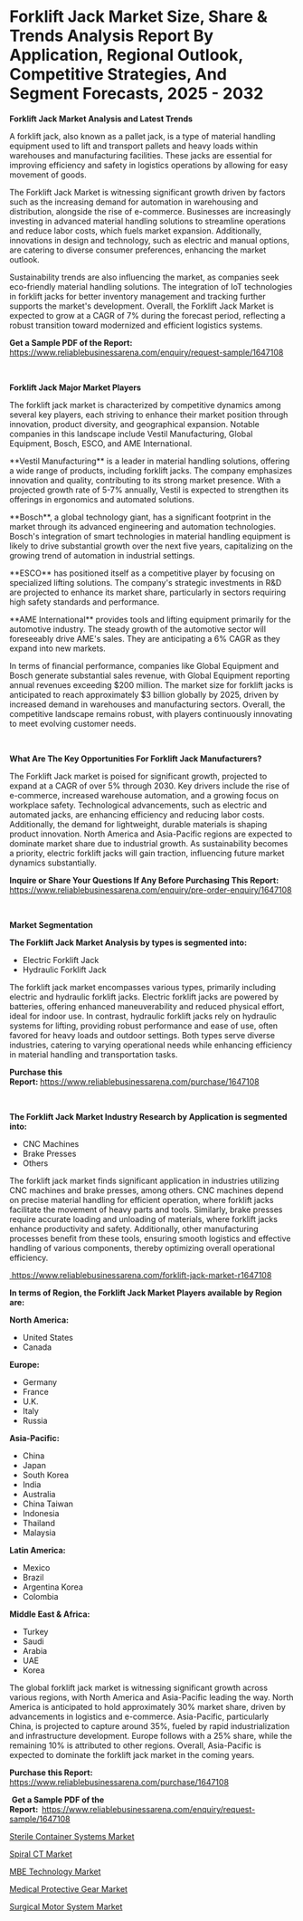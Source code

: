 <p><h1>Forklift Jack Market Size, Share & Trends Analysis Report By Application, Regional Outlook, Competitive Strategies, And Segment Forecasts, 2025 - 2032</h1></p><p><strong>Forklift Jack Market Analysis and Latest Trends</strong></p>
<p><p>A forklift jack, also known as a pallet jack, is a type of material handling equipment used to lift and transport pallets and heavy loads within warehouses and manufacturing facilities. These jacks are essential for improving efficiency and safety in logistics operations by allowing for easy movement of goods.</p><p>The Forklift Jack Market is witnessing significant growth driven by factors such as the increasing demand for automation in warehousing and distribution, alongside the rise of e-commerce. Businesses are increasingly investing in advanced material handling solutions to streamline operations and reduce labor costs, which fuels market expansion. Additionally, innovations in design and technology, such as electric and manual options, are catering to diverse consumer preferences, enhancing the market outlook.</p><p>Sustainability trends are also influencing the market, as companies seek eco-friendly material handling solutions. The integration of IoT technologies in forklift jacks for better inventory management and tracking further supports the market's development. Overall, the Forklift Jack Market is expected to grow at a CAGR of 7% during the forecast period, reflecting a robust transition toward modernized and efficient logistics systems.</p></p>
<p><strong>Get a Sample PDF of the Report:&nbsp;</strong> <a href="https://www.reliablebusinessarena.com/enquiry/request-sample/1647108?utm_campaign=2933&utm_medium=2&utm_source=Github&utm_content=ia&utm_term=10042025&utm_id=forklift-jack">https://www.reliablebusinessarena.com/enquiry/request-sample/1647108</a></p>
<p>&nbsp;</p>
<p><strong>Forklift Jack Major Market Players</strong></p>
<p><p>The forklift jack market is characterized by competitive dynamics among several key players, each striving to enhance their market position through innovation, product diversity, and geographical expansion. Notable companies in this landscape include Vestil Manufacturing, Global Equipment, Bosch, ESCO, and AME International.</p><p>**Vestil Manufacturing** is a leader in material handling solutions, offering a wide range of products, including forklift jacks. The company emphasizes innovation and quality, contributing to its strong market presence. With a projected growth rate of 5-7% annually, Vestil is expected to strengthen its offerings in ergonomics and automated solutions.</p><p>**Bosch**, a global technology giant, has a significant footprint in the market through its advanced engineering and automation technologies. Bosch's integration of smart technologies in material handling equipment is likely to drive substantial growth over the next five years, capitalizing on the growing trend of automation in industrial settings.</p><p>**ESCO** has positioned itself as a competitive player by focusing on specialized lifting solutions. The company's strategic investments in R&D are projected to enhance its market share, particularly in sectors requiring high safety standards and performance.</p><p>**AME International** provides tools and lifting equipment primarily for the automotive industry. The steady growth of the automotive sector will foreseeably drive AME's sales. They are anticipating a 6% CAGR as they expand into new markets.</p><p>In terms of financial performance, companies like Global Equipment and Bosch generate substantial sales revenue, with Global Equipment reporting annual revenues exceeding $200 million. The market size for forklift jacks is anticipated to reach approximately $3 billion globally by 2025, driven by increased demand in warehouses and manufacturing sectors. Overall, the competitive landscape remains robust, with players continuously innovating to meet evolving customer needs.</p></p>
<p>&nbsp;</p>
<p><strong>What Are The Key Opportunities For Forklift Jack Manufacturers?</strong></p>
<p><p>The Forklift Jack market is poised for significant growth, projected to expand at a CAGR of over 5% through 2030. Key drivers include the rise of e-commerce, increased warehouse automation, and a growing focus on workplace safety. Technological advancements, such as electric and automated jacks, are enhancing efficiency and reducing labor costs. Additionally, the demand for lightweight, durable materials is shaping product innovation. North America and Asia-Pacific regions are expected to dominate market share due to industrial growth. As sustainability becomes a priority, electric forklift jacks will gain traction, influencing future market dynamics substantially.</p></p>
<p><strong>Inquire or Share Your Questions If Any Before Purchasing This Report:</strong> <a href="https://www.reliablebusinessarena.com/enquiry/pre-order-enquiry/1647108?utm_campaign=2933&utm_medium=2&utm_source=Github&utm_content=ia&utm_term=10042025&utm_id=forklift-jack">https://www.reliablebusinessarena.com/enquiry/pre-order-enquiry/1647108</a></p>
<p>&nbsp;</p>
<p><strong>Market Segmentation</strong></p>
<p><strong>The Forklift Jack Market Analysis by types is segmented into:</strong></p>
<p><ul><li>Electric Forklift Jack</li><li>Hydraulic Forklift Jack</li></ul></p>
<p><p>The forklift jack market encompasses various types, primarily including electric and hydraulic forklift jacks. Electric forklift jacks are powered by batteries, offering enhanced maneuverability and reduced physical effort, ideal for indoor use. In contrast, hydraulic forklift jacks rely on hydraulic systems for lifting, providing robust performance and ease of use, often favored for heavy loads and outdoor settings. Both types serve diverse industries, catering to varying operational needs while enhancing efficiency in material handling and transportation tasks.</p></p>
<p><strong>Purchase this Report:&nbsp;</strong><a href="https://www.reliablebusinessarena.com/purchase/1647108?utm_campaign=2933&utm_medium=2&utm_source=Github&utm_content=ia&utm_term=10042025&utm_id=forklift-jack">https://www.reliablebusinessarena.com/purchase/1647108</a></p>
<p>&nbsp;</p>
<p><strong>The Forklift Jack Market Industry Research by Application is segmented into:</strong></p>
<p><ul><li>CNC Machines</li><li>Brake Presses</li><li>Others</li></ul></p>
<p><p>The forklift jack market finds significant application in industries utilizing CNC machines and brake presses, among others. CNC machines depend on precise material handling for efficient operation, where forklift jacks facilitate the movement of heavy parts and tools. Similarly, brake presses require accurate loading and unloading of materials, where forklift jacks enhance productivity and safety. Additionally, other manufacturing processes benefit from these tools, ensuring smooth logistics and effective handling of various components, thereby optimizing overall operational efficiency.</p></p>
<p><a href="https://www.reliablebusinessarena.com/forklift-jack-market-r1647108?utm_campaign=2933&utm_medium=2&utm_source=Github&utm_content=ia&utm_term=10042025&utm_id=forklift-jack">&nbsp;https://www.reliablebusinessarena.com/forklift-jack-market-r1647108</a></p>
<p><strong>In terms of Region, the Forklift Jack Market Players available by Region are:</strong></p>
<p>
    <p> <strong> North America: </strong>
        <ul>
            <li>United States</li>
            <li>Canada</li>
        </ul>
        </p> 
    <p> <strong> Europe: </strong>
        <ul>
            <li>Germany</li>
            <li>France</li>
            <li>U.K.</li>
            <li>Italy</li>
            <li>Russia</li>
        </ul>
        </p> 
    <p> <strong> Asia-Pacific: </strong>
        <ul>
            <li>China</li>
            <li>Japan</li>
            <li>South Korea</li>
            <li>India</li>
            <li>Australia</li>
            <li>China Taiwan</li>
            <li>Indonesia</li>
            <li>Thailand</li>
            <li>Malaysia</li>
        </ul>
        </p> 
    <p> <strong> Latin America: </strong>
        <ul>
            <li>Mexico</li>
            <li>Brazil</li>
            <li>Argentina Korea</li>
            <li>Colombia</li>
        </ul>
        </p> 
    <p> <strong> Middle East & Africa: </strong>
        <ul>
            <li>Turkey</li>
            <li>Saudi</li>
            <li>Arabia</li>
            <li>UAE</li>
            <li>Korea</li>
        </ul>
    </p>
    </p>
<p><p>The global forklift jack market is witnessing significant growth across various regions, with North America and Asia-Pacific leading the way. North America is anticipated to hold approximately 30% market share, driven by advancements in logistics and e-commerce. Asia-Pacific, particularly China, is projected to capture around 35%, fueled by rapid industrialization and infrastructure development. Europe follows with a 25% share, while the remaining 10% is attributed to other regions. Overall, Asia-Pacific is expected to dominate the forklift jack market in the coming years.</p></p>
<p><strong>Purchase this Report: </strong><a href="https://www.reliablebusinessarena.com/purchase/1647108?utm_campaign=2933&utm_medium=2&utm_source=Github&utm_content=ia&utm_term=10042025&utm_id=forklift-jack">https://www.reliablebusinessarena.com/purchase/1647108</a></p>
<p>&nbsp;<strong>Get a Sample PDF of the Report:&nbsp;&nbsp;</strong><a href="https://www.reliablebusinessarena.com/enquiry/request-sample/1647108?utm_campaign=2933&utm_medium=2&utm_source=Github&utm_content=ia&utm_term=10042025&utm_id=forklift-jack">https://www.reliablebusinessarena.com/enquiry/request-sample/1647108</a></p>
<p><strong></strong></p>
<p><p><a href="https://www.linkedin.com/pulse/global-sterile-container-systems-market-research-report-ixwjf?utm_campaign=2933&utm_medium=2&utm_source=Github&utm_content=ia&utm_term=10042025&utm_id=forklift-jack">Sterile Container Systems Market</a></p><p><a href="https://www.linkedin.com/pulse/spiral-ct-market-analysis-trends-share-sales-size-growth-umjgf?utm_campaign=2933&utm_medium=2&utm_source=Github&utm_content=ia&utm_term=10042025&utm_id=forklift-jack">Spiral CT Market</a></p><p><a href="https://github.com/iwanesucices/Market-Research-Report-List-1/blob/main/mbe-technology-market.md?utm_campaign=2933&utm_medium=2&utm_source=Github&utm_content=ia&utm_term=10042025&utm_id=forklift-jack">MBE Technology Market</a></p><p><a href="https://www.linkedin.com/pulse/insights-medical-protective-gear-market-from-2025-2032-projecting-sdvxf?utm_campaign=2933&utm_medium=2&utm_source=Github&utm_content=ia&utm_term=10042025&utm_id=forklift-jack">Medical Protective Gear Market</a></p><p><a href="https://www.linkedin.com/pulse/surgical-motor-system-market-projected-significant-growth-ugzsf?utm_campaign=2933&utm_medium=2&utm_source=Github&utm_content=ia&utm_term=10042025&utm_id=forklift-jack">Surgical Motor System Market</a></p></p>